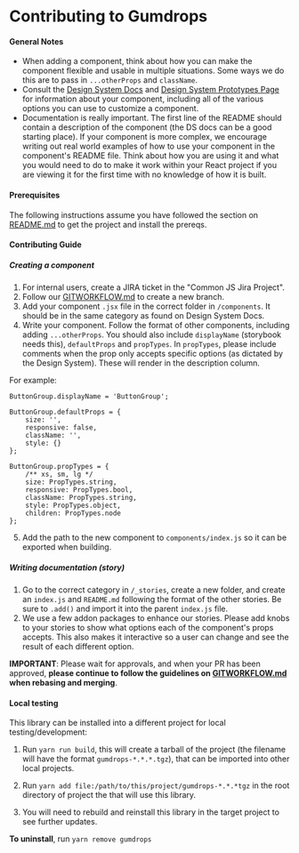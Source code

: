# Contributing to Gumdrops

#### General Notes

* When adding a component, think about how you can make the component flexible and usable in multiple situations. Some ways we do this are to pass in `...otherProps` and `className`.
* Consult the [Design System Docs](https://ds.gumgum.com/stable/css) and [Design System Prototypes Page](https://ds.gumgum.com/stable) for information about your component, including all of the various options you can use to customize a component.
* Documentation is really important. The first line of the README should contain a description of the component (the DS docs can be a good starting place). If your component is more complex, we encourage writing out real world examples of how to use your component in the component's README file. Think about how you are using it and what you would need to do to make it work within your React project if you are viewing it for the first time with no knowledge of how it is built.

#### Prerequisites

The following instructions assume you have followed the section on [README.md](README.md) to get the project and install the prereqs.

#### Contributing Guide

##### Creating a component

1. For internal users, create a JIRA ticket in the "Common JS Jira Project".
2. Follow our [GITWORKFLOW.md](GITWORKFLOW.md) to create a new branch.
3. Add your component `.jsx` file in the correct folder in `/components`. It should be in the same category as found on Design System Docs.
4. Write your component. Follow the format of other components, including adding `...otherProps`. You should also include `displayName` (storybook needs this), `defaultProps` and `propTypes`. In `propTypes`, please include comments when the prop only accepts specific options (as dictated by the Design System). These will render in the description column.

For example:

```
ButtonGroup.displayName = 'ButtonGroup';

ButtonGroup.defaultProps = {
    size: '',
    responsive: false,
    className: '',
    style: {}
};

ButtonGroup.propTypes = {
    /** xs, sm, lg */
    size: PropTypes.string,
    responsive: PropTypes.bool,
    className: PropTypes.string,
    style: PropTypes.object,
    children: PropTypes.node
};
```

5. Add the path to the new component to `components/index.js` so it can be exported when building.

##### Writing documentation (story)

1. Go to the correct category in `/_stories`, create a new folder, and create an `index.js` and `README.md` following the format of the other stories. Be sure to `.add()` and import it into the parent `index.js` file.
2. We use a few addon packages to enhance our stories. Please add knobs to your stories to show what options each of the component's props accepts. This also makes it interactive so a user can change and see the result of each different option.

**IMPORTANT**: Please wait for approvals, and when your PR has been approved, **please continue to follow the guidelines on [GITWORKFLOW.md](GITWORKFLOW.md) when rebasing and merging**.

#### Local testing

This library can be installed into a different project for local testing/development:

1. Run `yarn run build`, this will create a tarball of the project (the filename will have the format `gumdrops-*.*.*.tgz`), that can be imported into other local projects.

2. Run `yarn add file:/path/to/this/project/gumdrops-*.*.*tgz` in the root directory of project the that will use this library.

3. You will need to rebuild and reinstall this library in the target project to see further updates.

**To uninstall**, run `yarn remove gumdrops`
